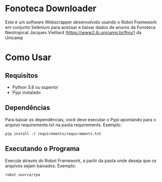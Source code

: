 # Fonoteca Downloader

Este é um software Webscrapper desenvolvido usando o Robot Framework em conjunto Selenium para acessar e baixar dados de anuros da Fonoteca Neotropical Jacques Vielliard (https://www2.ib.unicamp.br/fnjv/) da Unicamp


# Como Usar
## Requisitos

 - Python 3.8 ou superior
 - Pypi instalado

## Dependências

Para baixar as dependências, você deve executar o Pypi apontando para o arquivo requirements.txt na pasta requirements.
Exemplo:

    pip install -r requirements/requirements.txt

## Executando o Programa
Execute através do Robot Framework, a partir da pasta onde deseja que os arquivos sejam baixados.
Exemplo:

    robot source/rpa
